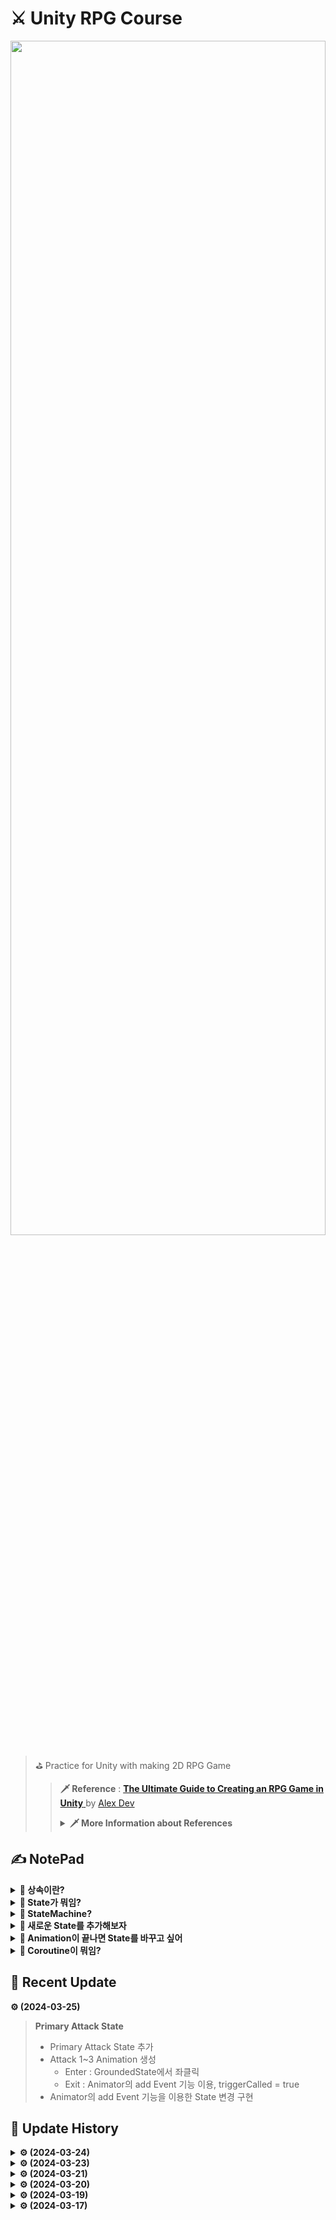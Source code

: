 # ⚔ Unity RPG Course
<p align=center><img src = "https://github.com/MinSungJe/Unity2DRPG/assets/101497652/facd6f4c-f5df-4921-8bc1-f4b9a3ef6c16" width="100%" height="70%"></p>

>⛳ Practice for Unity with making 2D RPG Game
>>**🗡 Reference** : [ **The Ultimate Guide to Creating an RPG Game in Unity** 
 ](https://www.udemy.com/course/2d-rpg-alexdev/) by [Alex Dev](https://www.udemy.com/user/alex-13394/)
>> <details>
>><summary><b>🗡 More Information about References</b></summary>
>>
>> 
>>  
>> 
>></details>

## ✍️ NotePad
<details>
<summary><b>🤔 상속이란?</b></summary>

- 부모 class를 바탕으로 자식 class를 만들어내는 기법
- ❗<b>왜 씀? : 코드 관리가 편해지고, 특정 코드의 재사용이 용이함</b>
</details>
<details>
<summary><b>🤔 State가 뭐임?</b></summary>

- GameObject의 상태
- ❗<b>GameObject는 모든 시간에 하나의 State만 가지고 있음</b>
- Update()를 가지고 있어 해당 State 중 할 행동을 결정 가능
- 특정 조건이 충족되면 StateMachine의 ChangeState()를 이용해 다른 State로 전환됨
- 들어오는 조건이나 나가는 조건은 State의 Update()에서 정의됨  
(실시간으로 State가 전환돼야하니 당연)
- 들어올때 한번 실행되는 Enter(), 나갈때 한번 실행되는 Exit(), 실시간으로 실행되는 Update()로 구성
- GameObject Script에선 모든 말단 State를 선언해 둠
</details>
<details>
<summary><b>🤔 StateMachine?</b></summary>

- GameObject의 State를 관리하는 역할
- 기능 : Initialize(), ChangeState()
</details>
<details>
<summary><b>🤔 새로운 State를 추가해보자</b></summary>

- ❗<b>다음 step에 맞춰 추가하면 됨</b>
    1. C# script 생성 후 메인 State 상속
    2. generator 생성
    3. Enter(), Exit(), Update() override
    4. 해당 State를 갖는 Gameobject의 Script로 가서 변수와 Awake()를 통해 State 정의
    5. Animator에서 연결(Animation 생성, bool 추가, transition 조건 추가)
</details>
<details>
<summary><b>🤔 Animation이 끝나면 State를 바꾸고 싶어</b></summary>

- 기존 방법 : Animation의 시간이 종료되면 State 바꾸기(stateTimer 이용)
- 문제점 : 모든 Animation의 시간을 측정해야 함 -> 20단 콤보같은거 구현하려면 고생 꽤나할거임
- ❗<b>대체 방법 : Animator에서 Animation 끝부분에 Callback 함수 부르기</b>
    1. 부모 State에서 triggerCalled 정의
    2. 부모 State의 Enter()에서 triggerCalled = false
    3. 종료하고 싶은 State의 Update()에서 triggerCalled가 true일 시 ChangeState
    4. GameObject의 스크립트에 triggerCalled를 true로 바꾸는 함수 추가
    5. <b>Animator는 GameObject의 자식이므로 Animator를 위한 새 스크립트 생성(AnimationTrigger)</b>
    6. Animator의 스크립트에서 부모의 triggerCalled = true 함수 불러오는 함수 생성
    7. Animator의 add Event 기능을 이용해 Animator의 함수를 Animation 끝단에 불러오기

</details>
<details>
<summary><b>🤔 Coroutine이 뭐임?</b></summary>

- 필요에 따라 일시정지 할 수 있는 함수
- StartCoroutine(IEnumerator 반환 함수, 함수에 전달할 인자)로 호출 가능
- IEnumerator 반환 함수 안에 yield를 이용한 WaitForSeconds() 이용
- 참고: IEnumerator란 작업을 분할하여 수행하는 함수라고 생각하면 편하다 (실은 인터페이스)

</details>


## 📢 Recent Update
**⚙ (2024-03-25)**
> **Primary Attack State**
>- Primary Attack State 추가
>- Attack 1~3 Animation 생성
>   - Enter : GroundedState에서 좌클릭
>   - Exit : Animator의 add Event 기능 이용, triggerCalled = true
>- Animator의 add Event 기능을 이용한 State 변경 구현


## 🧾 Update History
<details>
<summary><b>⚙ (2024-03-24)</b></summary>

> **Wall Slide State**
>- Wall Slide State 추가
>- WallSlide Animation 생성
>- Wall을 감지하는 IsWallDetected() 추가
>   - Enter : AirState에서 IsWallDetected()
>   - Exit : 반대 방향 키를 누름 -> IdleState  
>   혹은 IsGroundDetected() -> IdleState
>- 여러 버그 수정
>
> **Wall Jump State**
>- Wall Jump State 추가
>   - Enter : WallSlide State에서 Space키 입력
>   - Exit : stateTimer 이용, 0.4초 이후 -> AirState  
>   혹은 IsGroundDetected() -> IdleState
>- stateTimer를 이용해 Wall Jump에 머무르는 시간 설정
>- 여러 버그 수정

</details>

<details>
<summary><b>⚙ (2024-03-23)</b></summary>

> **Creating Dash State**
>- Dash State 추가
>- stateTimer를 이용해 Dash State에 머무르는 시간 설정
>- PlayerGroundedState에서 Shift 입력 받음
>
> **Improving Dash State**
>- PlyaerGroundedState -> Player 스크립트로 Shift 입력부 변경
>- 이를 통해 모든 상황에서 Dash 가능
>- facingDir이 아닌 DashDir로 대쉬 방향 변경
>- DashCooldown 추가
</details>

<details>
<summary><b>⚙ (2024-03-21)</b></summary>

> **Collision Check**
>- Gizmos, Physics2D.Raycast를 이용해 Ground(LayerMask) 충돌 체크
>- Player 내에 isGroundDetected() 추가
>- GroundedState <-> AirState 간 전환 조건 변경
>
> **Flip**
>- Rotation(0, 180, 0)을 이용해 Player 좌우반전
>- Player 내에 Flip(), FlipController() 추가
</details>


<details>
<summary><b>⚙ (2024-03-20)</b></summary>

> **Movement with State Machine**
>- IdleState <-> MoveState 간 change조건 변경
>- MoveState의 Update에서 실제 캐릭터 이동
>
> **Jump with State Machine**
>- SuperState인 GroundedState 추가
>- GroundedState에 Jump입력 추가
>- 상속 현황 : State > GroundedState > IdleState, JumpState
>- ❗ Player의 State 선언부에 맨 마지막 자식 State들을 선언한다
</details>

<details>
<summary><b>⚙ (2024-03-19)</b></summary>

> **Setup Animator with State Machine**
>- State Machine과 Animator 연결
</details>

<details>
<summary><b>⚙ (2024-03-17)</b></summary>

> # ✏ Start Course
> **Creating Finite State Machine**
>- State Machine 기본 구조 생성
</details>
